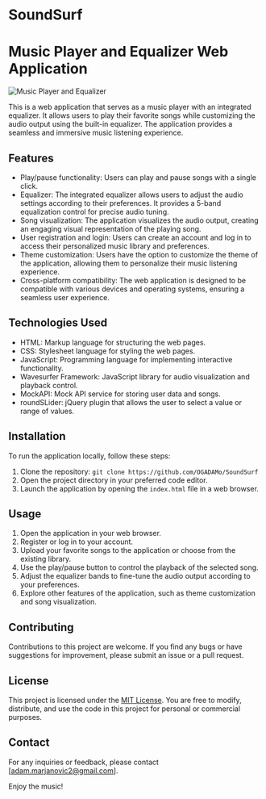 # SoundSurf
# Music Player and Equalizer Web Application

![Music Player and Equalizer](path_to_image)

This is a web application that serves as a music player with an integrated equalizer. It allows users to play their favorite songs while customizing the audio output using the built-in equalizer. The application provides a seamless and immersive music listening experience.

## Features

- Play/pause functionality: Users can play and pause songs with a single click.
- Equalizer: The integrated equalizer allows users to adjust the audio settings according to their preferences. It provides a 5-band equalization control for precise audio tuning.
- Song visualization: The application visualizes the audio output, creating an engaging visual representation of the playing song.
- User registration and login: Users can create an account and log in to access their personalized music library and preferences.
- Theme customization: Users have the option to customize the theme of the application, allowing them to personalize their music listening experience.
- Cross-platform compatibility: The web application is designed to be compatible with various devices and operating systems, ensuring a seamless user experience.

## Technologies Used

- HTML: Markup language for structuring the web pages.
- CSS: Stylesheet language for styling the web pages.
- JavaScript: Programming language for implementing interactive functionality.
- Wavesurfer Framework: JavaScript library for audio visualization and playback control.
- MockAPI: Mock API service for storing user data and songs.
- roundSLider: jQuery plugin that allows the user to select a value or range of values.

## Installation

To run the application locally, follow these steps:

1. Clone the repository: `git clone https://github.com/OGADAMo/SoundSurf`
2. Open the project directory in your preferred code editor.
3. Launch the application by opening the `index.html` file in a web browser.

## Usage

1. Open the application in your web browser.
2. Register or log in to your account.
3. Upload your favorite songs to the application or choose from the existing library.
4. Use the play/pause button to control the playback of the selected song.
5. Adjust the equalizer bands to fine-tune the audio output according to your preferences.
6. Explore other features of the application, such as theme customization and song visualization.

## Contributing

Contributions to this project are welcome. If you find any bugs or have suggestions for improvement, please submit an issue or a pull request.

## License

This project is licensed under the [MIT License](link_to_license_file). You are free to modify, distribute, and use the code in this project for personal or commercial purposes.

## Contact

For any inquiries or feedback, please contact [adam.marjanovic2@gmail.com].

Enjoy the music!
